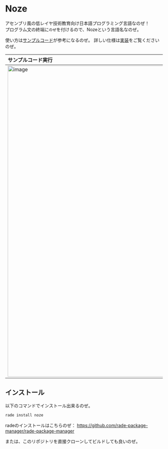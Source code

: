 # Noze

アセンブリ風の低レイヤ技術教育向け日本語プログラミング言語なのぜ！<br>
プログラム文の終端に`のぜ`を付けるので、Nozeという言語名なのぜ。

使い方は[サンプルコード](./example.nz)が参考になるのぜ。
詳しい仕様は[実装](./src/main.rs)をご覧くださいのぜ。

|サンプルコード実行|
|:-|
|<img width="993" alt="image" src="https://github.com/user-attachments/assets/b4b68ef5-8a32-4cb1-b01a-e93c761c6d26">|

## インストール

以下のコマンドでインストール出来るのぜ。
```sh
rade install noze
```

radeのインストールはこちらのぜ：
https://github.com/rade-package-manager/rade-package-manager

または、このリポジトリを直接クローンしてビルドしても良いのぜ。
